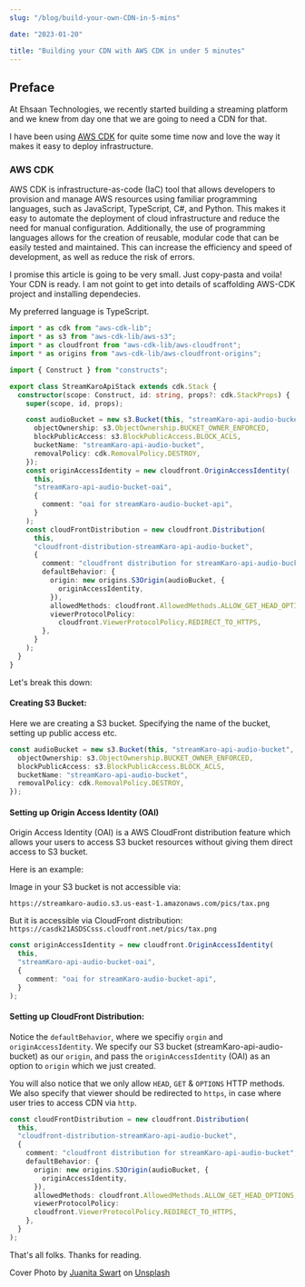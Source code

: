 ```yaml
---
slug: "/blog/build-your-own-CDN-in-5-mins"

date: "2023-01-20"

title: "Building your CDN with AWS CDK in under 5 minutes"
---
```


## Preface

At Ehsaan Technologies, we recently started building a streaming platform and we knew from day one that we are going to need a CDN for that.



I have been using [AWS CDK](https://aws.amazon.com/cdk/) for quite some time now and love the way it makes it easy to deploy infrastructure.

### AWS CDK

AWS CDK is infrastructure-as-code (IaC) tool that allows developers to provision and manage AWS resources using familiar programming languages, such as JavaScript, TypeScript, C#, and Python. This makes it easy to automate the deployment of cloud infrastructure and reduce the need for manual configuration. Additionally, the use of programming languages allows for the creation of reusable, modular code that can be easily tested and maintained. This can increase the efficiency and speed of development, as well as reduce the risk of errors.



I promise this article is going to be very small. Just copy-pasta and voila! Your CDN is ready. I am not goint to get into details of scaffolding AWS-CDK project and installing dependecies.




My preferred language is TypeScript.

```typescript
import * as cdk from "aws-cdk-lib";
import * as s3 from "aws-cdk-lib/aws-s3";
import * as cloudfront from "aws-cdk-lib/aws-cloudfront";
import * as origins from "aws-cdk-lib/aws-cloudfront-origins";

import { Construct } from "constructs";

export class StreamKaroApiStack extends cdk.Stack {
  constructor(scope: Construct, id: string, props?: cdk.StackProps) {
    super(scope, id, props);

    const audioBucket = new s3.Bucket(this, "streamKaro-api-audio-bucket", {
      objectOwnership: s3.ObjectOwnership.BUCKET_OWNER_ENFORCED,
      blockPublicAccess: s3.BlockPublicAccess.BLOCK_ACLS,
      bucketName: "streamKaro-api-audio-bucket",
      removalPolicy: cdk.RemovalPolicy.DESTROY,
    });
    const originAccessIdentity = new cloudfront.OriginAccessIdentity(
      this,
      "streamKaro-api-audio-bucket-oai",
      {
        comment: "oai for streamKaro-audio-bucket-api",
      }
    );
    const cloudFrontDistribution = new cloudfront.Distribution(
      this,
      "cloudfront-distribution-streamKaro-api-audio-bucket",
      {
        comment: "cloudfront distribution for streamKaro-api-audio-bucket",
        defaultBehavior: {
          origin: new origins.S3Origin(audioBucket, {
            originAccessIdentity,
          }),
          allowedMethods: cloudfront.AllowedMethods.ALLOW_GET_HEAD_OPTIONS,
          viewerProtocolPolicy:
            cloudfront.ViewerProtocolPolicy.REDIRECT_TO_HTTPS,
        },
      }
    );
  }
}

```



Let's break this down:

#### Creating S3 Bucket:

Here we are creating a S3 bucket. Specifying the name of the bucket, setting up public access etc.

```typescript
const audioBucket = new s3.Bucket(this, "streamKaro-api-audio-bucket", {
  objectOwnership: s3.ObjectOwnership.BUCKET_OWNER_ENFORCED,
  blockPublicAccess: s3.BlockPublicAccess.BLOCK_ACLS,
  bucketName: "streamKaro-api-audio-bucket",
  removalPolicy: cdk.RemovalPolicy.DESTROY,
});
```

#### Setting up Origin Access Identity (OAI)

Origin Access Identity (OAI) is a AWS CloudFront distribution feature which allows your users to access S3 bucket resources without giving them direct access to S3 bucket. 

Here is an example:

Image in your S3 bucket is not accessible via:

`https://streamkaro-audio.s3.us-east-1.amazonaws.com/pics/tax.png`

But it is accessible via CloudFront distribution:
`https://casdk21ASDSCsss.cloudfront.net/pics/tax.png`

```typescript
const originAccessIdentity = new cloudfront.OriginAccessIdentity(
  this,
  "streamKaro-api-audio-bucket-oai",
  {
    comment: "oai for streamKaro-audio-bucket-api",
  }
);
```

#### Setting up CloudFront Distribution:

Notice the `defaultBehavior`, where we specifiy `orgin` and `originAccessIdentity`. We specify our S3 bucket (streamKaro-api-audio-bucket) as our `origin`, and pass the `originAccessIdentity` (OAI) as an option to `origin` which we just created.



You will also notice that we only allow `HEAD`, `GET` & `OPTIONS` HTTP methods. We also specify that viewer should be redirected to `https`, in case where user tries to access CDN via `http`.

```typescript
const cloudFrontDistribution = new cloudfront.Distribution(
  this,
  "cloudfront-distribution-streamKaro-api-audio-bucket",
  {
    comment: "cloudfront distribution for streamKaro-api-audio-bucket",
    defaultBehavior: {
      origin: new origins.S3Origin(audioBucket, {
        originAccessIdentity,
      }),
      allowedMethods: cloudfront.AllowedMethods.ALLOW_GET_HEAD_OPTIONS,
      viewerProtocolPolicy:
      cloudfront.ViewerProtocolPolicy.REDIRECT_TO_HTTPS,
    },
  }
);
```



That's all folks. Thanks for reading.

Cover Photo by <a href="https://unsplash.com/@juanita770427?utm_source=unsplash&utm_medium=referral&utm_content=creditCopyText">Juanita Swart</a> on [Unsplash](https://unsplash.com/photos/YMvLWybkMNs?utm_source=unsplash&utm_medium=referral&utm_content=creditCopyText)

